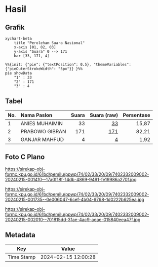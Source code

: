 # Hasil

## Grafik

```mermaid
xychart-beta
    title "Perolehan Suara Nasional"
    x-axis [01, 02, 03]
    y-axis "Suara" 0 --> 171
    bar [33, 171, 4]
```

```mermaid
%%{init: {"pie": {"textPosition": 0.5}, "themeVariables": {"pieOuterStrokeWidth": "5px"}} }%%
pie showData
    "1" : 33
    "2" : 171
    "3" : 4
```

## Tabel

| No. | Nama Paslon    | Suara | Suara (raw) | Persentase |
|:--- |:-------------- | -----:| -----------:| ----------:|
| 1   | ANIES MUHAIMIN | 33    | [33][p-1]   | 15,87      |
| 2   | PRABOWO GIBRAN | 171   | [171][p-2]  | 82,21      |
| 3   | GANJAR MAHFUD  | 4     | [4][p-3]    | 1,92       |


[p-1]: https://github.com/gigit-pemilu/pemilu-2024/blob/main/pilpres/hitung-suara/sub/74-sulawesi-tenggara/sub/02-konawe/sub/33-kapoiala/sub/2009-ulu-lalimbue/sub/002-tps/sub/paslon-1.txt
[p-2]: https://github.com/gigit-pemilu/pemilu-2024/blob/main/pilpres/hitung-suara/sub/74-sulawesi-tenggara/sub/02-konawe/sub/33-kapoiala/sub/2009-ulu-lalimbue/sub/002-tps/sub/paslon-2.txt
[p-3]: https://github.com/gigit-pemilu/pemilu-2024/blob/main/pilpres/hitung-suara/sub/74-sulawesi-tenggara/sub/02-konawe/sub/33-kapoiala/sub/2009-ulu-lalimbue/sub/002-tps/sub/paslon-3.txt

## Foto C Plano

https://sirekap-obj-formc.kpu.go.id/61bd/pemilu/ppwp/74/02/33/20/09/7402332009002-20240215-001410--17a0f18f-14db-4869-9491-fe19986a270f.jpg

https://sirekap-obj-formc.kpu.go.id/61bd/pemilu/ppwp/74/02/33/20/09/7402332009002-20240215-001735--0e006047-6cef-4b04-9768-1d0222b625ea.jpg

https://sirekap-obj-formc.kpu.go.id/61bd/pemilu/ppwp/74/02/33/20/09/7402332009002-20240215-002010--701815dd-31ae-4ac9-aeae-015840eea47f.jpg


## Metadata

| Key        | Value               |
| ---------- | ------------------- |
| Time Stamp | 2024-02-15 12:00:28 |



